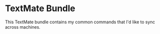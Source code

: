 TextMate Bundle
===============

This TextMate bundle contains my common commands that I'd like to sync across machines.